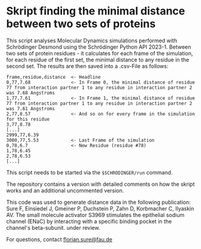 # Skript finding the minimal distance between two sets of proteins

This script analyses Molecular Dynamics simulations performed with Schrödinger Desmond using the Schrödinger Python API 2023-1. Between two sets of protein residues - it calculates for each frame of the simulation, for each residue of the first set, the minimal distance to any residue in the second set. The results are then saved into a .csv-File as follows:

    frame,residue,distance  <- Headline
    0,77,7.68               <- In Frame 0, the minimal distance of residue 77 from interaction partner 1 to any residue in interaction partner 2 was 7.68 Angstroms
    1,77,7.61               <- In Frame 1, the minimal distance of residue 77 from interaction partner 1 to any residue in interaction partner 2 was 7.61 Angstroms
    2,77,8.57               <- And so on for every frame in the simulation for this residue
    3,77,8.78
    [...]
    2999,77,6.39
    3000,77,5.53            <- Last Frame of the simulation
    0,78,6.7                <- New Residue (residue #78)
    1,78,6.45
    2,78,6.53
    [...]

This script needs to be started via the `$SCHRODINGER/run` command.

The repository contains a version with detailed comments on how the skript works and an additional uncommented version. 

This code was used to generate distance data in the following publication:
Sure F, Einsiedel J, Gmeiner P, Duchstein P, Zahn D, Korbmacher C, Ilyaskin AV. The small molecule activator S3969 stimulates the epithelial sodium channel (ENaC) by interacting with a specific binding pocket in the channel's beta-subunit. under review. 

For questions, contact florian.sure@fau.de
